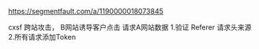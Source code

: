 https://segmentfault.com/a/1190000018073845

cxsf 跨站攻击， B网站诱导客户点击 请求A网站数据
1.验证 Referer 请求头来源
2.所有请求添加Token

